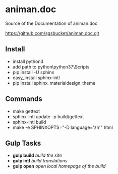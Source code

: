 # animan.doc
Source of the Documentation of animan.doc

https://github.com/sgsbucket/animan.doc.git

## Install
* install python3
* add path to python\python37\Scripts
* pip install -U sphinx
* easy_install sphinx-intl
* pip install sphinx_materialdesign_theme

## Commands

* make gettext
* sphinx-intl update -p build/gettext
* sphinx-intl build
* make -e SPHINXOPTS="-D language='zh'" html

## Gulp Tasks
* **gulp build** *build the site*
* **gulp intl** *build translations*
* **gulp open** *open local homepage of the build*
